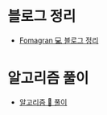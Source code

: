 # 블로그 정리

- [Fomagran 💻 블로그 정리](https://gist.github.com/fomagran/a0f8caee5d80bda72f9e576aadec0251)  

# 알고리즘 풀이

 - [알고리즘 🍎 풀이](https://gist.github.com/fomagran/e324f6bfe3f7d4da9be8e508fa30d708)  
 
 
 
